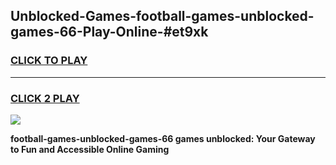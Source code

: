 
## Unblocked-Games-football-games-unblocked-games-66-Play-Online-#et9xk
<h3>
<a href="https://premium.freeplayer.one?title=football-games-unblocked-games-66&ref=27F">CLICK TO PLAY</a></h3>
<hr>

<h3>
<a href="https://premium.freeplayer.one?title=football-games-unblocked-games-66&ref=27F">CLICK 2 PLAY</a>
  
</h3>

<a href="https://premium.freeplayer.one?title=football-games-unblocked-games-66&ref=27F"><img src="https://clearcache.store/games.png"></a>


**football-games-unblocked-games-66 games unblocked: Your Gateway to Fun and Accessible Online Gaming**

